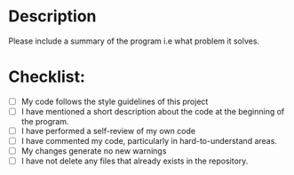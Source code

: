 # Description

Please include a summary of the program i.e what problem it solves.


# Checklist:

- [ ] My code follows the style guidelines of this project
- [ ] I have mentioned a short description about the code at the beginning of the program.
- [ ] I have performed a self-review of my own code
- [ ] I have commented my code, particularly in hard-to-understand areas.
- [ ] My changes generate no new warnings
- [ ] I have not delete any files that already exists in the repository.